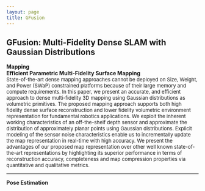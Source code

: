 ```yaml
---
layout: page
title: GFusion 
---
```


## GFusion: Multi-Fidelity Dense SLAM with Gaussian Distributions
  **Mapping**<br>
  **Efficient Parametric Multi-Fidelity Surface Mapping**<br>
  <font size="2">State-of-the-art dense mapping approaches cannot be deployed on Size, Weight, and Power (SWaP) constrained platforms because of their large memory and compute requirements. In this paper, we present an accurate, and efficient approach to dense multi-fidelity 3D mapping using Gaussian distributions as volumetric primitives. The proposed mapping approach supports both high fidelity dense surface reconstruction and lower fidelity volumetric environment representation for fundamental robotics applications. We exploit the inherent working characteristics of an off-the-shelf depth sensor and approximate the distribution of approximately planar points using Gaussian distributions. Explicit modeling of the sensor noise characteristics enable us to incrementally update the map representation in real-time with high accuracy. We present the advantages of our proposed map representation over other well known state-of-the-art representations by highlighting its superior performance in terms of reconstruction accuracy, completeness and map compression properties via quantitative and qualitative metrics.
</font>
  - - - -
	
  **Pose Estimation**
